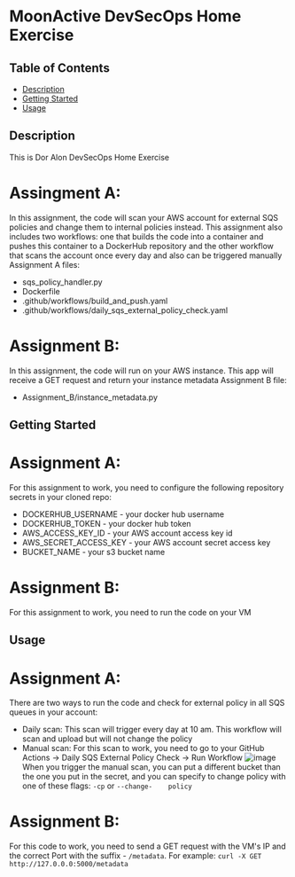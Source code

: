 # MoonActive DevSecOps Home Exercise

## Table of Contents
- [Description](#description)
- [Getting Started](#getting-started)
- [Usage](#usage)

## Description
This is Dor Alon DevSecOps Home Exercise

# Assingment A:
In this assignment, the code will scan your AWS account for external SQS policies and change them to internal policies instead. This assignment also includes two workflows: one that builds the code into a container and pushes this container to a DockerHub repository and the other workflow that scans the account once every day and also can be triggered manually
Assignment A files:
- sqs_policy_handler.py
- Dockerfile
- .github/workflows/build_and_push.yaml
- .github/workflows/daily_sqs_external_policy_check.yaml

# Assignment B:
In this assignment, the code will run on your AWS instance. This app will receive a GET request and return your instance metadata
Assignment B file:
- Assignment_B/instance_metadata.py

## Getting Started
# Assignment A:
For this assignment to work, you need to configure the following repository secrets in your cloned repo:
- DOCKERHUB_USERNAME - your docker hub username
- DOCKERHUB_TOKEN - your docker hub token
- AWS_ACCESS_KEY_ID - your AWS account access key id
- AWS_SECRET_ACCESS_KEY -  your AWS account secret access key
- BUCKET_NAME - your s3 bucket name

# Assignment B:
For this assignment to work, you need to run the code on your VM

## Usage
# Assignment A:
There are two ways to run the code and check for external policy in all SQS queues in your account:
- Daily scan: This scan will trigger every day at 10 am. This workflow will scan and upload but will not change the policy
- Manual scan: For this scan to work, you need to go to your GitHub Actions -> Daily SQS External Policy Check -> Run Workflow
  ![image](https://github.com/Doal926/MoonActive_Devops_Task/assets/134269134/f57fd59d-21f1-4a6d-8295-12ad91566bfc)
  When you trigger the manual scan, you can put a different bucket than the one you put in the secret, and you can specify to change policy with one of these flags: `-cp` or `--change-    policy`

# Assignment B:
For this code to work, you need to send a GET request with the VM's IP and the correct Port with the suffix - `/metadata`. For example: `curl -X GET http://127.0.0.0:5000/metadata`

